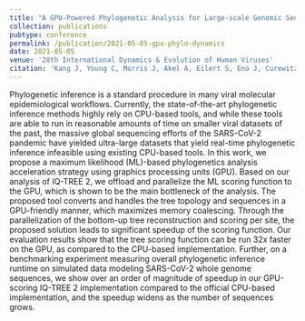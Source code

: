 ```yaml
---
title: "A GPU-Powered Phylogenetic Analysis for Large-scale Genomic Sequences"
collection: publications
pubtype: conference
permalink: /publication/2021-05-05-gpu-phylo-dynamics
date: 2021-05-05
venue: '28th International Dynamics & Evolution of Human Viruses'
citation: 'Kang J, Young C, Morris J, Akel A, Eilert S, Eno J, Curewitz K, <b>Moshiri N</b>, Rosing T (2021). "A GPU-Powered Phylogenetic Analysis for Large-scale Genomic Sequences." <i>28th International Dynamics & Evolution of Human Viruses</i>. Poster.'
---
```

Phylogenetic inference is a standard procedure in many viral molecular epidemiological workflows. Currently, the state-of-the-art phylogenetic inference methods highly rely on CPU-based tools, and while these tools are able to run in reasonable amounts of time on smaller viral datasets of the past, the massive global sequencing efforts of the SARS-CoV-2 pandemic have yielded ultra-large datasets that yield real-time phylogenetic inference infeasible using existing CPU-based tools. In this work, we propose a maximum likelihood (ML)-based phylogenetics analysis acceleration strategy using graphics processing units (GPU). Based on our analysis of IQ-TREE 2, we offload and parallelize the ML scoring function to the GPU, which is shown to be the main bottleneck of the analysis. The proposed tool converts and handles the tree topology and sequences in a GPU-friendly manner, which maximizes memory coalescing. Through the parallelization of the bottom-up tree reconstruction and scoring per site, the proposed solution leads to significant speedup of the scoring function. Our evaluation results show that the tree scoring function can be run 32x faster on the GPU, as compared to the CPU-based implementation. Further, on a benchmarking experiment measuring overall phylogenetic inference runtime on simulated data modeling SARS-CoV-2 whole genome sequences, we show over an order of magnitude of speedup in our GPU-scoring IQ-TREE 2 implementation compared to the official CPU-based implementation, and the speedup widens as the number of sequences grows.
